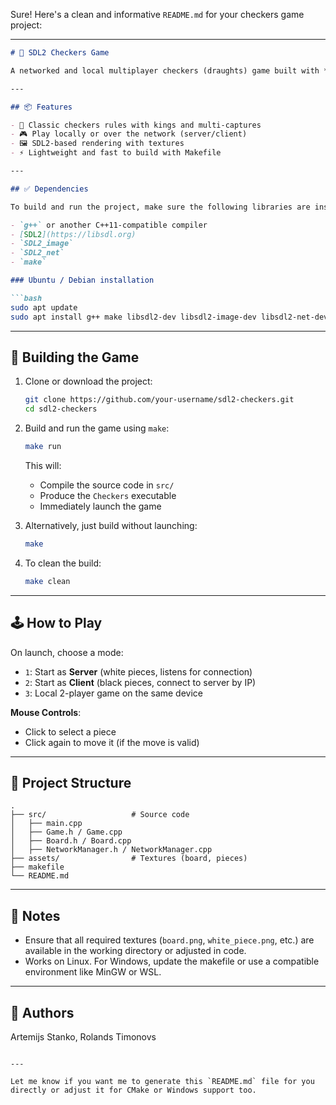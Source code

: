 Sure! Here's a clean and informative `README.md` for your checkers game project:

---

```markdown
# 🏁 SDL2 Checkers Game

A networked and local multiplayer checkers (draughts) game built with **C++**, **SDL2**, and **SDL_net**.

---

## 📦 Features

- 🧠 Classic checkers rules with kings and multi-captures
- 🎮 Play locally or over the network (server/client)
- 🖼️ SDL2-based rendering with textures
- ⚡ Lightweight and fast to build with Makefile

---

## ✅ Dependencies

To build and run the project, make sure the following libraries are installed:

- `g++` or another C++11-compatible compiler
- [SDL2](https://libsdl.org)
- `SDL2_image`
- `SDL2_net`
- `make`

### Ubuntu / Debian installation

```bash
sudo apt update
sudo apt install g++ make libsdl2-dev libsdl2-image-dev libsdl2-net-dev
```

---

## 🔧 Building the Game

1. Clone or download the project:
   ```bash
   git clone https://github.com/your-username/sdl2-checkers.git
   cd sdl2-checkers
   ```

2. Build and run the game using `make`:
   ```bash
   make run
   ```

   This will:
   - Compile the source code in `src/`
   - Produce the `Checkers` executable
   - Immediately launch the game

3. Alternatively, just build without launching:
   ```bash
   make
   ```

4. To clean the build:
   ```bash
   make clean
   ```

---

## 🕹️ How to Play

On launch, choose a mode:

- `1`: Start as **Server** (white pieces, listens for connection)
- `2`: Start as **Client** (black pieces, connect to server by IP)
- `3`: Local 2-player game on the same device

**Mouse Controls**:  
- Click to select a piece  
- Click again to move it (if the move is valid)

---

## 📁 Project Structure

```
.
├── src/                   # Source code
│   ├── main.cpp
│   ├── Game.h / Game.cpp
│   ├── Board.h / Board.cpp
│   ├── NetworkManager.h / NetworkManager.cpp
├── assets/                # Textures (board, pieces)
├── makefile
└── README.md
```

---

## 🧊 Notes

- Ensure that all required textures (`board.png`, `white_piece.png`, etc.) are available in the working directory or adjusted in code.
- Works on Linux. For Windows, update the makefile or use a compatible environment like MinGW or WSL.

---

## 🚀 Authors

Artemijs Stanko, Rolands Timonovs

```

---

Let me know if you want me to generate this `README.md` file for you directly or adjust it for CMake or Windows support too.
